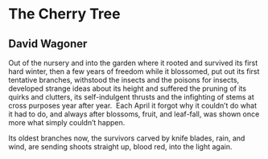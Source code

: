 # The Cherry Tree
## David Wagoner
Out of the nursery and into the garden
where it rooted and survived its first hard winter,
then a few years of freedom while it blossomed,
put out its first tentative branches, withstood
the insects and the poisons for insects,
developed strange ideas about its height
and suffered the pruning of its quirks and clutters,
its self-indulgent thrusts
and the infighting of stems at cross purposes
year after year.  Each April it forgot
why it couldn’t do what it had to do,
and always after blossoms, fruit, and leaf-fall,
was shown once more what simply couldn’t happen.

Its oldest branches now, the survivors carved
by knife blades, rain, and wind, are sending shoots
straight up, blood red, into the light again.